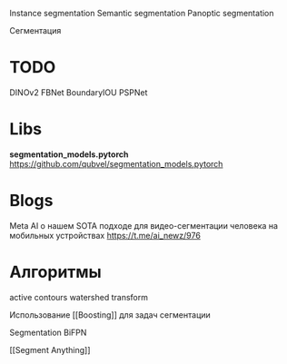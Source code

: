 

Instance segmentation
Semantic segmentation
Panoptic segmentation

Сегментация

# TODO

DINOv2
FBNet
BoundaryIOU
PSPNet


# Libs

**segmentation_models.pytorch**
https://github.com/qubvel/segmentation_models.pytorch

# Blogs

Meta AI о нашем SOTA подходе для видео-сегментации человека на мобильных устройствах
https://t.me/ai_newz/976


# Алгоритмы

active contours
watershed transform

Использование [[Boosting]] для задач сегментации

Segmentation BiFPN

[[Segment Anything]]

